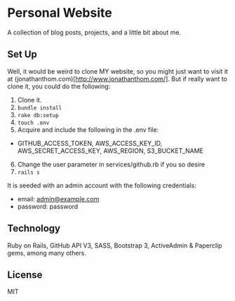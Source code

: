 # Personal Website

A collection of blog posts, projects, and a little bit about me.

## Set Up

Well, it would be weird to clone MY website, so you might just want to visit it at (jonathanthom.com)[http://www.jonathanthom.com/]. But if really want to clone it, you could do the following:

1. Clone it.
2. ```bundle install```
3. ```rake db:setup```
4. ```touch .env```
5. Acquire and include the following in the .env file:
  * GITHUB_ACCESS_TOKEN, AWS_ACCESS_KEY_ID, AWS_SECRET_ACCESS_KEY, AWS_REGION, S3_BUCKET_NAME
6. Change the user parameter in services/github.rb if you so desire
7. ```rails s```

It is seeded with an admin account with the following credentials:
  * email: admin@example.com
  * password: password

## Technology

Ruby on Rails, GitHub API V3, SASS, Bootstrap 3, ActiveAdmin & Paperclip gems, among many others.

## License

MIT
